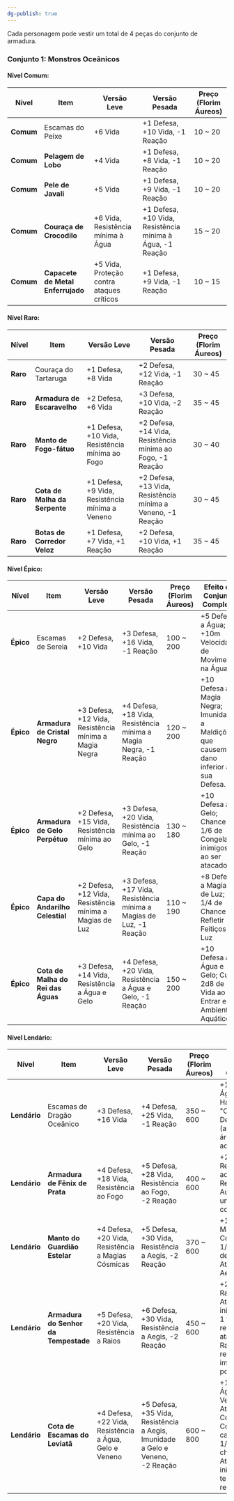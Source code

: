 ```yaml
---
dg-publish: true
---
```



Cada personagem pode vestir um total de 4 peças do conjunto de armadura.
### Conjunto 1: Monstros Oceânicos

#### Nível Comum:

| **Nível** | **Item**                          | **Versão Leve**                           | **Versão Pesada**                                         | **Preço (Florim Áureos)** |
| --------- | --------------------------------- | ----------------------------------------- | --------------------------------------------------------- | ------------------------- |
| **Comum** | Escamas do Peixe                  | +6 Vida                                   | +1 Defesa, +10 Vida, -1 Reação                            | 10 ~ 20                   |
| **Comum** | **Pelagem de Lobo**               | +4 Vida                                   | +1 Defesa, +8 Vida, -1 Reação                             | 10 ~ 20                   |
| **Comum** | **Pele de Javali**                | +5 Vida                                   | +1 Defesa, +9 Vida, -1 Reação                             | 10 ~ 20                   |
| **Comum** | **Couraça de Crocodilo**          | +6 Vida, Resistência mínima à Água        | +1 Defesa, +10 Vida, Resistência mínima à Água, -1 Reação | 15 ~ 20                   |
| **Comum** | **Capacete de Metal Enferrujado** | +5 Vida, Proteção contra ataques críticos | +1 Defesa, +9 Vida, -1 Reação                             | 10 ~ 15                   |

#### Nível Raro:

| **Nível** | **Item**                      | **Versão Leve**                                 | **Versão Pesada**                                           | **Preço (Florim Áureos)** |
| --------- | ----------------------------- | ----------------------------------------------- | ----------------------------------------------------------- | ------------------------- |
| **Raro**  | Couraça do Tartaruga          | +1 Defesa, +8 Vida                              | +2 Defesa, +12 Vida, -1 Reação                              | 30 ~ 45                   |
| **Raro**  | **Armadura de Escaravelho**   | +2 Defesa, +6 Vida                              | +3 Defesa, +10 Vida, -2 Reação                              | 35 ~ 45                   |
| **Raro**  | **Manto de Fogo-fátuo**       | +1 Defesa, +10 Vida, Resistência mínima ao Fogo | +2 Defesa, +14 Vida, Resistência mínima ao Fogo, -1 Reação  | 30 ~ 40                   |
| **Raro**  | **Cota de Malha da Serpente** | +1 Defesa, +9 Vida, Resistência mínima a Veneno | +2 Defesa, +13 Vida, Resistência mínima a Veneno, -1 Reação | 30 ~ 45                   |
| **Raro**  | **Botas de Corredor Veloz**   | +1 Defesa, +7 Vida, +1 Reação                   | +2 Defesa, +10 Vida, +1 Reação                              | 35 ~ 45                   |


#### Nível Épico:

| **Nível** | **Item**                           | **Versão Leve**                                         | **Versão Pesada**                                                  | **Preço (Florim Áureos)** | **Efeito de Conjunto Completo**                                                        |
| --------- | ---------------------------------- | ------------------------------------------------------- | ------------------------------------------------------------------ | ------------------------- | -------------------------------------------------------------------------------------- |
| **Épico** | Escamas de Sereia                  | +2 Defesa, +10 Vida                                     | +3 Defesa, +16 Vida, -1 Reação                                     | 100 ~ 200                 | +5 Defesa a Água; +10m Velocidade de Movimento na Água                                 |
| **Épico** | **Armadura de Cristal Negro**      | +3 Defesa, +12 Vida, Resistência mínima a Magia Negra   | +4 Defesa, +18 Vida, Resistência mínima a Magia Negra, -1 Reação   | 120 ~ 200                 | +10 Defesa a Magia Negra; Imunidade a Maldições que causem dano inferior a sua Defesa. |
| **Épico** | **Armadura de Gelo Perpétuo**      | +2 Defesa, +15 Vida, Resistência mínima ao Gelo         | +3 Defesa, +20 Vida, Resistência mínima ao Gelo, -1 Reação         | 130 ~ 180                 | +10 Defesa ao Gelo; Chance de 1/6 de Congelar inimigos ao ser atacado                  |
| **Épico** | **Capa do Andarilho Celestial**    | +2 Defesa, +12 Vida, Resistência mínima a Magias de Luz | +3 Defesa, +17 Vida, Resistência mínima a Magias de Luz, -1 Reação | 110 ~ 190                 | +8 Defesa a Magias de Luz; 1/4 de Chance de Refletir Feitiços de Luz                   |
| **Épico** | **Cota de Malha do Rei das Águas** | +3 Defesa, +14 Vida, Resistência a Água e Gelo          | +4 Defesa, +20 Vida, Resistência a Água e Gelo, -1 Reação          | 150 ~ 200                 | +10 Defesa a Água e Gelo; Cura 2d8 de Vida ao Entrar em Ambiente Aquático              |


#### Nível Lendário:

| **Nível**    | **Item**                             | **Versão Leve**                                        | **Versão Pesada**                                                              | **Preço (Florim Áureos)** | **Efeito de Conjunto Completo**                                                                                                          |
| ------------ | ------------------------------------ | ------------------------------------------------------ | ------------------------------------------------------------------------------ | ------------------------- | ---------------------------------------------------------------------------------------------------------------------------------------- |
| **Lendário** | Escamas de Dragão Oceânico           | +3 Defesa, +16 Vida                                    | +4 Defesa, +25 Vida, -1 Reação                                                 | 350 ~ 600                 | +15 Defesa a Água e Fogo; Habilidade: "Onda Devastadora" (ataque em área aquático)                                                       |
| **Lendário** | **Armadura de Fênix de Prata**       | +4 Defesa, +18 Vida, Resistência ao Fogo               | +5 Defesa, +28 Vida, Resistência ao Fogo, -2 Reação                            | 400 ~ 600                 | +20 Resistência ao Fogo; Ressurreição Automática uma vez por combate.                                                                    |
| **Lendário** | **Manto do Guardião Estelar**        | +4 Defesa, +20 Vida, Resistência a Magias Cósmicas     | +5 Defesa, +30 Vida, Resistência a Aegis, -2 Reação                            | 370 ~ 600                 | +15 Defesa a Magias Cósmicas; 1/5 Chance de Refletir de Ataques de Aegis.                                                                |
| **Lendário** | **Armadura do Senhor da Tempestade** | +5 Defesa, +20 Vida, Resistência a Raios               | +6 Defesa, +30 Vida, Resistência a Aegis, -2 Reação                            | 450 ~ 600                 | +20 Defesa a Raios; Atordoa inimigos por 1 turno ao receber ataque de Raio e recebe imunidade por 1 turno.                               |
| **Lendário** | **Cota de Escamas do Leviatã**       | +4 Defesa, +22 Vida, Resistência a Água, Gelo e Veneno | +5 Defesa, +35 Vida, Resistência a Aegis, Imunidade a Gelo e Veneno, -2 Reação | 600 ~ 800                 | +12 Defesa a Água, Gelo e Veneno; Ataques Corpo-a-Corpo causam tem 1/4 de chance de Aterrorizar inimigos (não tem teste de resistência). |
